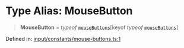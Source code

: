 # Type Alias: MouseButton

> **MouseButton** = *typeof* [`mouseButtons`](../variables/mouseButtons.md)\[keyof *typeof* [`mouseButtons`](../variables/mouseButtons.md)\]

Defined in: [input/constants/mouse-buttons.ts:1](https://github.com/Forge-Game-Engine/Forge/blob/6eae4e51dbdc502818b1c2f3a3ffce9e4a1fd125/src/input/constants/mouse-buttons.ts#L1)
